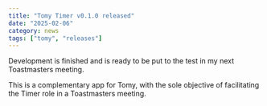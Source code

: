```yaml
---
title: "Tomy Timer v0.1.0 released"
date: "2025-02-06"
category: news
tags: ["tomy", "releases"]
---
```


Development is finished and is  ready to be put to the test
in my next Toastmasters meeting.

This is a complementary app for Tomy, with the sole objective
of facilitating the Timer role in a Toastmasters meeting.